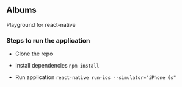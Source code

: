 ## Albums

Playground for react-native


### Steps to run the application

* Clone the repo

* Install dependencies `npm install`

* Run application `react-native run-ios --simulator="iPhone 6s"`

